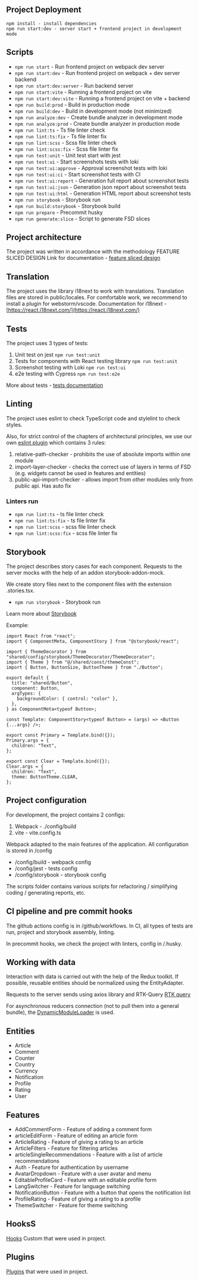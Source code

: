 ## Project Deployment

```
npm install - install dependencies
npm run start:dev - server start + frontend project in development mode
```

## Scripts

- `npm run start` - Run frontend project on webpack dev server
- `npm run start:dev` - Run frontend project on webpack + dev server backend
- `npm run start:dev:server` - Run backend server
- `npm run start:vite` - Running a frontend project on vite
- `npm run start:dev:vite` - Running a frontend project on vite + backend
- `npm run build:prod` - Build in production mode
- `npm run build:dev` - Build in development mode (not minimized)
- `npm run analyze:dev` - Create bundle analyzer in development mode
- `npm run analyze:prod` - Create bundle analyzer in production mode
- `npm run lint:ts` - Ts file linter check
- `npm run lint:ts:fix` - Ts file linter fix
- `npm run lint:scss` - Scss file linter check
- `npm run lint:scss:fix` - Scss file linter fix
- `npm run test:unit` - Unit test start with jest
- `npm run test:ui` - Start screenshots tests with loki
- `npm run test:ui:approve` - Approval screenshot tests with loki
- `npm run test:ui:ci` - Start screenshot tests with CI
- `npm run test:ui:report` - Generation full report about screenshot tests
- `npm run test:ui:json` - Generation json report about screenshot tests
- `npm run test:ui:html` - Generation HTML report about screenshot tests
- `npm run storybook` - Storybook run
- `npm run build:storybook` - Storybook build
- `npm run prepare` - Precommit husky
- `npm run generate:slice` - Script to generate FSD slices

## Project architecture

The project was written in accordance with the methodology FEATURE SLICED DESIGN
Link for documentation - [feature sliced design](https://feature-sliced.design/docs/get-started/tutorial)

## Translation

The project uses the library i18next to work with translations. Translation files are stored in public/locales.
For comfortable work, we recommend to install a plugin for webstorm/vscode.
Documentation for i18next - [https://react.i18next.com/](https://react.i18next.com/)

## Tests

The project uses 3 types of tests:

1. Unit test on jest `npm run test:unit`
2. Tests for components with React testing library `npm run test:unit`
3. Screenshot testing with Loki `npm run test:ui`
4. e2e testing with Cypress `npm run test:e2e`

More about tests - [tests documentation](/docs/tests.md)

## Linting

The project uses eslint to check TypeScript code and stylelint to check styles.

Also, for strict control of the chapters of architectural principles, we use our own [eslint plugin](https://www.npmjs.com/package/eslint-plugin-authoring-project-plugin) which contains 3 rules:

1. relative-path-checker - prohibits the use of absolute imports within one module
2. import-layer-checker - checks the correct use of layers in terms of FSD
   (e.g. widgets cannot be used in features and entities)
3. public-api-import-checker - allows import from other modules only from public api. Has auto fix

### Linters run

- `npm run lint:ts` - ts file linter check
- `npm run lint:ts:fix` - ts file linter fix
- `npm run lint:scss` - scss file linter check
- `npm run lint:scss:fix` - scss file linter fix

## Storybook

The project describes story cases for each component. Requests to the server mocks with the help of an addon storybook-addon-mock.

We create story files next to the component files with the extension .stories.tsx.

- `npm run storybook` - Storybook run

Learn more about [Storybook](https://storybook.js.org/docs/react/get-started/why-storybook)

Example:

```tsx
import React from "react";
import { ComponentMeta, ComponentStory } from "@storybook/react";

import { ThemeDecorator } from "shared/config/storybook/ThemeDecorator/ThemeDecorator";
import { Theme } from "@/shared/const/themeConst";
import { Button, ButtonSize, ButtonTheme } from "./Button";

export default {
  title: "shared/Button",
  component: Button,
  argTypes: {
    backgroundColor: { control: "color" },
  },
} as ComponentMeta<typeof Button>;

const Template: ComponentStory<typeof Button> = (args) => <Button {...args} />;

export const Primary = Template.bind({});
Primary.args = {
  children: "Text",
};

export const Clear = Template.bind({});
Clear.args = {
  children: "Text",
  theme: ButtonTheme.CLEAR,
};
```

## Project configuration

For development, the project contains 2 configs:

1. Webpack - ./config/build
2. vite - vite.config.ts

Webpack adapted to the main features of the application.
All configuration is stored in /config

- /config/build - webpack config
- /config/jest - tests config
- /config/storybook - storybook config

The scripts folder contains various scripts for refactoring / simplifying coding / generating reports, etc.

## CI pipeline and pre commit hooks

The github actions config is in /github/workflows. In CI, all types of tests are run, project and storybook assembly, linting.

In precommit hooks, we check the project with linters, config in /.husky.

## Working with data

Interaction with data is carried out with the help of the Redux toolkit.
If possible, reusable entities should be normalized using the EntityAdapter.

Requests to the server sends using axios library and RTK-Query [RTK query](/src/shared/api/rtkApi.ts)

For asynchronous reducers connection (not to pull them into a general bundle), the [DynamicModuleLoader](/src/shared/lib/DynamicModuleLoader/DynamicModuleLoader.tsx) is used.

## Entities

- Article
- Comment
- Counter
- Country
- Currency
- Notification
- Profile
- Rating
- User

## Features

- AddCommentForm - Feature of adding a comment form
- articleEditForm - Feature of editing an article form
- ArticleRating - Feature of giving a rating to an article
- ArticleFilters - Feature for filtering articles
- articleSingleRecommendations - Feature with a list of article recommendations
- Auth - Feature for authentication by username
- AvatarDropdown - Feature with a user avatar and menu
- EditableProfileCard - Feature with an editable profile form
- LangSwitcher - Feature for language switching
- NotificationButton - Feature with a button that opens the notification list
- ProfileRating - Feature of giving a rating to a profile
- ThemeSwitcher - Feature for theme switching

## HooksS

[Hooks](/docs/hooks.md) Custom that were used in project.

## Plugins

[Plugins](/docs/plugins.md) that were used in project.
